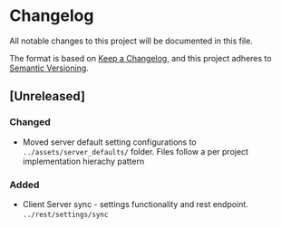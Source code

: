 # Changelog
All notable changes to this project will be documented in this file.

The format is based on [Keep a Changelog](https://keepachangelog.com/en/1.0.0/),
and this project adheres to [Semantic Versioning](https://semver.org/spec/v2.0.0.html).

## [Unreleased]
### Changed
- Moved server default setting configurations to `../assets/server_defaults/` folder. Files follow a per project implementation hierachy pattern

### Added
- Client Server sync - settings functionality and rest endpoint. `../rest/settings/sync`
